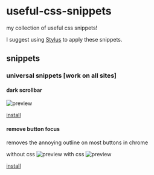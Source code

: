 # useful-css-snippets
my collection of useful css snippets!

I suggest using [Stylus](https://chrome.google.com/webstore/detail/stylus/clngdbkpkpeebahjckkjfobafhncgmne "Stylus Extension") to apply these snippets.

## snippets ##

### universal snippets [work on all sites] ###

#### dark scrollbar ####
![preview](https://raw.githubusercontent.com/klipisbad/useful-css-snippets/main/images/scrollbar.jpg)

[install](https://raw.githubusercontent.com/klipisbad/useful-css-snippets/main/universal-snippets/universal-dark-scrollbar.user.css)


#### remove button focus ####
removes the annoying outline on most buttons in chrome

without css
![preview](https://raw.githubusercontent.com/klipisbad/useful-css-snippets/main/images/button_1.jpg)
with css
![preview](https://raw.githubusercontent.com/klipisbad/useful-css-snippets/main/images/button_2.jpg)

[install](https://raw.githubusercontent.com/klipisbad/useful-css-snippets/main/universal-snippets/remove-button-focus.user.css)
